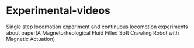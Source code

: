 # Experimental-videos
Single step locomotion experiment and continuous locomotion experiments about paper(A Magnetorheological Fluid Filled Soft Crawling Robot with Magnetic Actuation)

